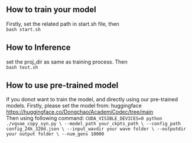 ## How to train your model
Firstly, set the related path in start.sh file, then <br>
`
bash start.sh
`

## How to Inference
set the proj_dir as same as training process. Then <br>
`
bash test.sh
`

## How to use pre-trained model
If you donot want to train the model, and directly using our pre-trained models. Firstly, please set the model from: huggingface https://huggingface.co/Dongchao/AcademiCodec/tree/main  <br>
Then using following command:
`
CUDA_VISIBLE_DEVICES=0 python ./vqvae_copy_syn.py \
    --model_path your_ckpts_path \
    --config_path config_24k_320d.json \
    --input_wavdir your wave folder \
    --outputdir your output folder \
    --num_gens 10000
`